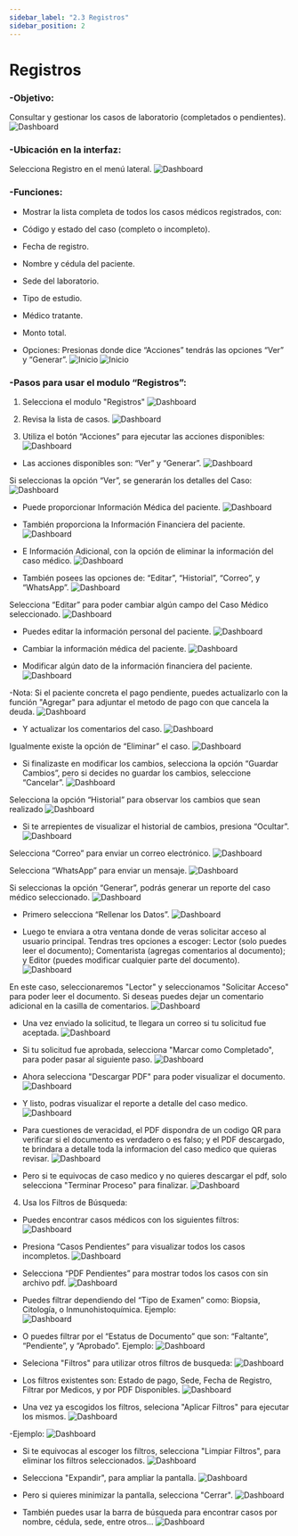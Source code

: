 ```yaml
---
sidebar_label: "2.3 Registros"
sidebar_position: 2
---
```


# Registros

### -Objetivo:
Consultar y gestionar los casos de laboratorio (completados o pendientes).
![Dashboard](/img/img_solhub/exp.recep.2.2.registros/0.webp)

### -Ubicación en la interfaz:
Selecciona Registro en el menú lateral.
![Dashboard](/img/img_solhub/exp.recep.2.2.registros/1.webp)

### -Funciones: 

- Mostrar la lista completa de todos los casos médicos registrados, con:

 - Código y estado del caso (completo o incompleto).
 - Fecha de registro.
 - Nombre y cédula del paciente.
 - Sede del laboratorio.
 - Tipo de estudio.
 - Médico tratante.
 - Monto total.

- Opciones: Presionas donde dice “Acciones” tendrás las opciones “Ver” y “Generar”. 
![Inicio](/img/img_solhub/exp.pro.1.2.1.casos/5.0.webp)
![Inicio](/img/img_solhub/exp.pro.1.2.1.casos/5.1.webp)

### -Pasos para usar el modulo “Registros”:
 
1. Selecciona el modulo "Registros"
![Dashboard](/img/img_solhub/exp.recep.2.2.registros/1.webp)


2. Revisa la lista de casos.
![Dashboard](/img/img_solhub/exp.recep.2.2.registros/2.webp)


3. Utiliza el botón “Acciones” para ejecutar las acciones disponibles:
![Dashboard](/img/img_solhub/exp.recep.2.2.registros/3.webp)

- Las acciones disponibles son: “Ver” y “Generar”. 
![Dashboard](/img/img_solhub/exp.recep.2.2.registros/4.webp)

Si seleccionas la opción “Ver”, se generarán los detalles del Caso:
![Dashboard](/img/img_solhub/exp.recep.2.2.registros/5.webp)

- Puede proporcionar Información Médica del paciente.
![Dashboard](/img/img_solhub/exp.recep.2.2.registros/6.webp)

- También proporciona la Información Financiera del paciente.
![Dashboard](/img/img_solhub/exp.recep.2.2.registros/7.webp)

- E Información Adicional, con la opción de eliminar la información del caso médico.
![Dashboard](/img/img_solhub/exp.recep.2.2.registros/8.webp)

- También posees las opciones de: “Editar”, “Historial”, “Correo”, y “WhatsApp”.
![Dashboard](/img/img_solhub/exp.recep.2.2.registros/9.webp)

Selecciona “Editar” para poder cambiar algún campo del Caso Médico seleccionado.
![Dashboard](/img/img_solhub/exp.recep.2.2.registros/10.webp)

- Puedes editar la información personal del paciente.
![Dashboard](/img/img_solhub/exp.recep.2.2.registros/11.webp)

- Cambiar la información médica del paciente.
![Dashboard](/img/img_solhub/exp.recep.2.2.registros/12.webp)

- Modificar algún dato de la información financiera del paciente. 
![Dashboard](/img/img_solhub/exp.recep.2.2.registros/13.webp)

-Nota: Si el paciente concreta el pago pendiente, puedes actualizarlo con la función "Agregar" para adjuntar el metodo de pago con que cancela la deuda.
![Dashboard](/img/img_solhub/exp.recep.2.2.registros/14.webp)

- Y actualizar los comentarios del caso. 
![Dashboard](/img/img_solhub/exp.recep.2.2.registros/15.webp)

Igualmente existe la opción de “Eliminar” el caso.
![Dashboard](/img/img_solhub/exp.recep.2.2.registros/16.webp)

- Si finalizaste en modificar los cambios, selecciona la opción “Guardar Cambios”, pero si decides no guardar los cambios, seleccione “Cancelar”.
![Dashboard](/img/img_solhub/exp.recep.2.2.registros/17.webp)

Selecciona la opción “Historial” para observar los cambios que sean realizado
![Dashboard](/img/img_solhub/exp.recep.2.2.registros/18.webp)

- Si te arrepientes de visualizar el historial de cambios, presiona “Ocultar”. 
![Dashboard](/img/img_solhub/exp.recep.2.2.registros/19.webp)

Selecciona “Correo” para enviar un correo electrónico.
![Dashboard](/img/img_solhub/exp.recep.2.2.registros/20.webp)

Selecciona “WhatsApp” para enviar un mensaje.
![Dashboard](/img/img_solhub/exp.recep.2.2.registros/21.webp)

Si seleccionas la opción “Generar”, podrás generar un reporte del caso médico seleccionado. 
![Dashboard](/img/img_solhub/exp.recep.2.2.registros/22.webp)

- Primero selecciona “Rellenar los Datos”.
![Dashboard](/img/img_solhub/exp.recep.2.2.registros/22.1.webp)

- Luego te enviara a otra ventana donde de veras solicitar acceso al usuario principal. Tendras tres opciones a escoger: Lector (solo puedes leer el documento); Comentarista (agregas comentarios al documento); y Editor (puedes modificar cualquier parte del documento).
![Dashboard](/img/img_solhub/exp.recep.2.2.registros/23.webp)

En este caso, seleccionaremos "Lector" y seleccionamos "Solicitar Acceso" para poder leer el documento. Si deseas puedes dejar un comentario adicional en la casilla de comentarios.
![Dashboard](/img/img_solhub/exp.recep.2.2.registros/24.webp)

- Una vez enviado la solicitud, te llegara un correo si tu solicitud fue aceptada.
![Dashboard](/img/img_solhub/exp.recep.2.2.registros/25.webp)

- Si tu solicitud fue aprobada, selecciona "Marcar como Completado", para poder pasar al siguiente paso.
![Dashboard](/img/img_solhub/exp.recep.2.2.registros/26.webp)

- Ahora selecciona "Descargar PDF" para poder visualizar el documento. 
![Dashboard](/img/img_solhub/exp.recep.2.2.registros/27.webp)

- Y listo, podras visualizar el reporte a detalle del caso medico.
![Dashboard](/img/img_solhub/exp.recep.2.2.registros/28.webp)

- Para cuestiones de veracidad, el PDF dispondra de un codigo QR para verificar si el documento es verdadero o es falso; y el PDF descargado, te brindara a detalle toda la informacion del caso medico que quieras revisar.
![Dashboard](/img/img_solhub/exp.recep.2.2.registros/29.webp)

- Pero si te equivocas de caso medico y no quieres descargar el pdf, solo selecciona "Terminar Proceso" para finalizar.
![Dashboard](/img/img_solhub/exp.recep.2.2.registros/30.webp) 

4. Usa los Filtros de Búsqueda:

- Puedes encontrar casos médicos con los siguientes filtros:
![Dashboard](/img/img_solhub/exp.recep.2.2.registros/31.webp)

- Presiona “Casos Pendientes” para visualizar todos los casos incompletos.
![Dashboard](/img/img_solhub/exp.recep.2.2.registros/32.webp)

- Selecciona “PDF Pendientes” para mostrar todos los casos con sin archivo pdf.
![Dashboard](/img/img_solhub/exp.recep.2.2.registros/33.webp)

- Puedes filtrar dependiendo del “Tipo de Examen” como: Biopsia, Citología, o Inmunohistoquímica. Ejemplo:  
![Dashboard](/img/img_solhub/exp.recep.2.2.registros/34.webp)

- O puedes filtrar por el “Estatus de Documento” que son: “Faltante”, “Pendiente”, y “Aprobado”. Ejemplo: 
![Dashboard](/img/img_solhub/exp.recep.2.2.registros/35.webp)

- Seleciona "Filtros" para utilizar otros filtros de busqueda:
![Dashboard](/img/img_solhub/exp.recep.2.2.registros/36.webp)

- Los filtros existentes son: Estado de pago, Sede, Fecha de Registro, Filtrar por Medicos, y por PDF Disponibles.
![Dashboard](/img/img_solhub/exp.recep.2.2.registros/37.webp)

- Una vez ya escogidos los filtros, seleciona "Aplicar Filtros" para ejecutar los mismos.
![Dashboard](/img/img_solhub/exp.recep.2.2.registros/38.webp)

-Ejemplo:
![Dashboard](/img/img_solhub/exp.recep.2.2.registros/39.webp)

- Si te equivocas al escoger los filtros, selecciona "Limpiar Filtros", para eliminar los filtros seleccionados.
![Dashboard](/img/img_solhub/exp.recep.2.2.registros/40.webp)

- Selecciona "Expandir", para ampliar la pantalla.
![Dashboard](/img/img_solhub/exp.recep.2.2.registros/41.webp)

- Pero si quieres minimizar la pantalla, selecciona "Cerrar".
![Dashboard](/img/img_solhub/exp.recep.2.2.registros/42.webp)

- También puedes usar la barra de búsqueda para encontrar casos por nombre, cédula, sede, entre otros…
![Dashboard](/img/img_solhub/exp.recep.2.2.registros/43.webp)
